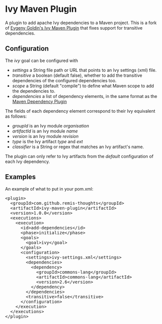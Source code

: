 # Ivy Maven Plugin

A plugin to add apache Ivy dependencies to a Maven project. This is a fork of [Evgeny Goldin's Ivy Maven Plugin](https://github.com/evgeny-goldin/maven-plugins) that fixes support for transitive dependencies.

## Configuration

The *ivy* goal can be configured with

- *settings* a String file path or URL that points to an Ivy settings (xml) file.
- *transitive* a boolean (default false), whether to add the transitive dependencies of the configured dependencies too.
- *scope* a String (default "compile") to define what Maven scope to add the dependencies to.
- *dependencies* a list of dependency elements, in the same format as the [Maven Dependency Plugin](http://maven.apache.org/plugins/maven-dependency-plugin/copy-mojo.html#artifactItems)

The fields of each dependency element correspond to their Ivy equivalent as follows:

- *groupId* is an Ivy module *organisation*
- *artifactId* is an Ivy module *name*
- *version* is an Ivy module *revision*
- *type* is the Ivy artifact *type* and *ext*
- *classifier* is a String or regex that matches an Ivy artifact's name.

The plugin can only refer to Ivy artifacts from the *default* configuration of each Ivy dependency.

## Examples 

An example of what to put in your pom.xml:

<pre>
&lt;plugin&gt;
  &lt;groupId&gt;com.github.remis-thoughts&lt;/groupId&gt;
  &lt;artifactId&gt;ivy-maven-plugin&lt;/artifactId&gt;
  &lt;version&gt;1.0.0&lt;/version&gt;
  &lt;executions&gt;
    &lt;execution&gt;
      &lt;id&gt;add-dependencies&lt;/id&gt;
      &lt;phase&gt;initialize&lt;/phase&gt;
      &lt;goals&gt;
        &lt;goal&gt;ivy&lt;/goal&gt;
      &lt;/goals&gt;
      &lt;configuration&gt;
        &lt;settings&gt;ivy-settings.xml&lt;/settings&gt;
        &lt;dependencies&gt;
          &lt;dependency&gt;
            &lt;groupId&gt;commons-lang&lt;/groupId&gt;
            &lt;artifactId&gt;commons-lang&lt;/artifactId&gt;
            &lt;version&gt;2.6&lt;/version&gt;
          &lt;/dependency&gt;
        &lt;/dependencies&gt;
        &lt;transitive&gt;false&lt;/transitive&gt;
      &lt;/configuration&gt;
    &lt;/execution&gt;
  &lt;/executions&gt;
&lt;/plugin&gt;
</pre>
